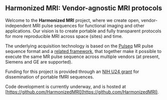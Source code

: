 ## Harmonized MRI: Vendor-agnostic MRI protocols

Welcome to the **Harmonized MRI** project, where we create open, vendor-independent
MRI pulse sequences for functional imaging and other applications.
Our vision is to create portable and fully transparent protocols for
more reproducible MRI across space (sites) and time.

The underlying acquisition technology is based on the [Pulseq](http://pulseq.github.io/) MR pulse sequence format 
and a [related framework](https://toppemri.github.io/), 
that together make it possible to execute the same MR pulse sequence across multiple vendors
(at present, Siemens and GE are supported).

Funding for this project is provided through an 
[NIH U24 grant](https://reporter.nih.gov/search/Y22HpwtGJ0GsUA9J9iqWoQ/project-details/10306940)
for dissemination of portable fMRI sequences.

Code development is currently underway, and is hosted at
[https://github.com/HarmonizedMRI](https://github.com/HarmonizedMRI).
